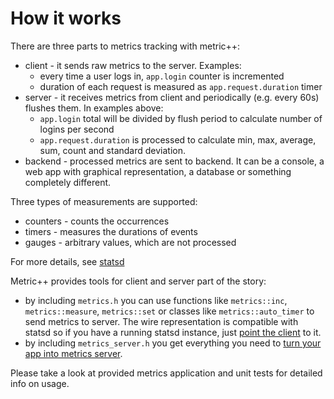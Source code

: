 How it works
============

There are three parts to metrics tracking with metric++:

* client - it sends raw metrics to the server. Examples:
    * every time a user logs in, `app.login` counter is incremented
    * duration of each request is measured as `app.request.duration` timer
* server - it receives metrics from client and periodically (e.g. every 60s)
    flushes them. In examples above:
    * `app.login` total will be divided by flush period to calculate number of
      logins per second
    * `app.request.duration` is processed to calculate min, max, average, sum,
      count and standard deviation.
* backend - processed metrics are sent to backend. It can be a console, a web
    app with graphical representation, a database or something completely
    different.


Three types of measurements are supported:

* counters - counts the occurrences
* timers - measures the durations of events
* gauges - arbitrary values, which are not processed

For more details, see [statsd](https://github.com/etsy/statsd/blob/master/docs/metric_types.md/)

Metric++ provides tools for client and server part of the story:

* by including `metrics.h` you can use functions like `metrics::inc`,
  `metrics::measure`, `metrics::set` or classes like `metrics::auto_timer` to
  send metrics to server. The wire representation is compatible with statsd
  so if you have a running statsd instance, just
  [point the client](docs/setting_up_client.md) to it.
* by including `metrics_server.h` you get everything you need to [turn your app 
  into metrics server](docs/running_server.md).

Please take a look at provided metrics application and unit tests for detailed
info on usage.